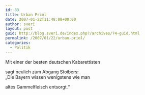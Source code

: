 ```yaml
---
id: 83
title: Urban Priol
date: 2007-01-22T11:48:08+00:00
author: sveri
layout: post
guid: http://blog.sveri.de/index.php?/archives/74-guid.html
permalink: /2007/01/22/urban-priol/
categories:
  - Politik
---
```

Mit einer der besten deutschen Kabarettisten
  
sagt neulich zum Abgang Stoibers:  
&#8222;Die Bayern wissen wenigstens wie man
  
altes Gammelfleisch entsorgt.&#8220;